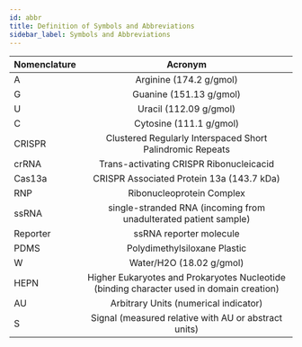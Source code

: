 ```yaml
---
id: abbr
title: Definition of Symbols and Abbreviations
sidebar_label: Symbols and Abbreviations
---
```


| Nomenclature    | Acronym |
| :---        |    :----:   |
| A      | Arginine (174.2 g/gmol)       |
| G   | Guanine (151.13 g/gmol)      |
| U      | Uracil (112.09 g/gmol)     |
| C   | Cytosine (111.1 g/gmol)      |
| CRISPR   | Clustered Regularly Interspaced Short Palindromic Repeats  |
| crRNA   | Trans-activating CRISPR Ribonucleicacid      |
| Cas13a   | CRISPR Associated Protein 13a (143.7 kDa)      |
|  RNP    |  Ribonucleoprotein Complex    |
|    ssRNA  |  single-stranded RNA (incoming from unadulterated patient sample)  |
|   Reporter   |  ssRNA reporter molecule  |
|   PDMS   | Polydimethylsiloxane Plastic |
|   W   |  Water/H2O (18.02 g/gmol)  |
|   HEPN   |  Higher Eukaryotes and Prokaryotes Nucleotide (binding character used in domain creation)  |
|    AU  |  Arbitrary Units (numerical indicator)  |
|    S  |  Signal (measured relative with AU or abstract units) |